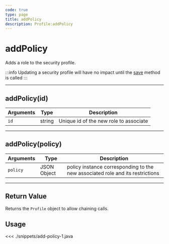 ```yaml
---
code: true
type: page
title: addPolicy
description: Profile:addPolicy
---
```


# addPolicy

Adds a role to the security profile.

:::info
Updating a security profile will have no impact until the [save](/sdk/java/2/core-classes/profile/save/) method is called
:::

---

## addPolicy(id)

| Arguments | Type   | Description                            |
| --------- | ------ | -------------------------------------- |
| `id`      | string | Unique id of the new role to associate |

---

## addPolicy(policy)

| Arguments | Type        | Description                                                                   |
| --------- | ----------- | ----------------------------------------------------------------------------- |
| `policy`  | JSON Object | policy instance corresponding to the new associated role and its restrictions |

---

## Return Value

Returns the `Profile` object to allow chaining calls.

## Usage

<<< ./snippets/add-policy-1.java
